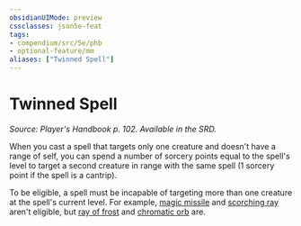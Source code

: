 ```yaml
---
obsidianUIMode: preview
cssclasses: json5e-feat
tags:
- compendium/src/5e/phb
- optional-feature/mm
aliases: ["Twinned Spell"]
---
```

# Twinned Spell
*Source: Player's Handbook p. 102. Available in the SRD.*  

When you cast a spell that targets only one creature and doesn't have a range of self, you can spend a number of sorcery points equal to the spell's level to target a second creature in range with the same spell (1 sorcery point if the spell is a cantrip).

To be eligible, a spell must be incapable of targeting more than one creature at the spell's current level. For example, [magic missile](/3-Mechanics/CLI/spells/magic-missile.md) and [scorching ray](/3-Mechanics/CLI/spells/scorching-ray.md) aren't eligible, but [ray of frost](/3-Mechanics/CLI/spells/ray-of-frost.md) and [chromatic orb](/3-Mechanics/CLI/spells/chromatic-orb.md) are.
